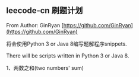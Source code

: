 ## leecode-cn 刷题计划

From Author: GinRyan [https://github.com/GinRyan](https://github.com/GinRyan)

将会使用Python 3 or Java 8编写题解程序snippets.

There will be scripts written in Python 3 or Java 8.

1、两数之和(two numbers' sum)

